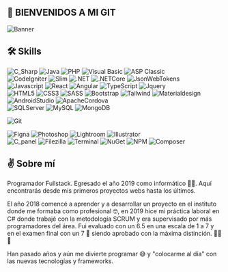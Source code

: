 ## 💪 BIENVENIDOS A MI GIT

![Banner](https://www.holapatrick.com/img/patatrick-banner5.png)

## 🛠 Skills
![C_Sharp](https://img.shields.io/badge/-C_Sharp-05122A?style=flat&logo=Sharp)
![Java](https://img.shields.io/badge/-Java-05122A?style=flat&logo=Java)
![PHP](https://img.shields.io/badge/-PHP-05122A?style=flat&logo=PHP)
![Visual Basic](https://img.shields.io/badge/-Visual_Basic-05122A?style=flat)
![ASP Classic](https://img.shields.io/badge/-ASP_Classic-05122A?style=flat)\
![CodeIgniter](https://img.shields.io/badge/-CodeIgniter-05122A?style=flat&logo=codeigniter)
![Slim](https://img.shields.io/badge/-SlimFramework-05122A?style=flat)
![.NET](https://img.shields.io/badge/-.NET-05122A?style=flat&logo=.NET)
![.NETCore](https://img.shields.io/badge/-.NET_Core-05122A?style=flat&logo=.NET)
![JsonWebTokens](https://img.shields.io/badge/-JWT-05122A?style=flat&logo=jsonwebtokens&logoColor=09F2E6)\
![Javascript](https://img.shields.io/badge/-Javascript-05122A?style=flat&logo=Javascript)
![React](https://img.shields.io/badge/-React-05122A?style=flat&logo=react)
![Angular](https://img.shields.io/badge/-Angular-05122A?style=flat&logo=Angular&logoColor=D6012E)
![TypeScript](https://img.shields.io/badge/-Typescript-05122A?style=flat&logo=Typescript)
![Jquery](https://img.shields.io/badge/-Jquery-05122A?style=flat&logo=Jquery&logoColor=196EB0)\
![HTML5](https://img.shields.io/badge/-HTML5-05122A?style=flat&logo=html5)
![CSS3](https://img.shields.io/badge/-CSS3-05122A?style=flat&logo=CSS3&logoColor=2D52E4)
![SASS](https://img.shields.io/badge/-SASS-05122A?style=flat&logo=sass)
![Bootstrap](https://img.shields.io/badge/-Bootstrap_v3,_v4,_v5-05122A?style=flat&logo=Bootstrap)
![Tailwind](https://img.shields.io/badge/-Tailwind-05122A?style=flat&logo=TailwindCss)
![Materialdesign](https://img.shields.io/badge/-Material_Design-05122A?style=flat&logo=Materialdesign)\
![AndroidStudio](https://img.shields.io/badge/-Android_Studio-05122A?style=flat&logo=androidstudio)
![ApacheCordova](https://img.shields.io/badge/-Apache_Cordova-05122A?style=flat&logo=apachecordova)\
![SQLServer](https://img.shields.io/badge/-SQLServer-05122A?style=flat&logo=amazonrds)
![MySQL](https://img.shields.io/badge/-MySQL-05122A?style=flat&logo=mysql)
![MongoDB](https://img.shields.io/badge/-MongoDB-05122A?style=flat&logo=mongodb)

![Git](https://img.shields.io/badge/-Git-05122A?style=flat&logo=git)

![Figna](https://img.shields.io/badge/-Figma-05122A?style=flat&logo=figma)
![Photoshop](https://img.shields.io/badge/-Photoshop-05122A?style=flat&logo=adobephotoshop)
![Lightroom](https://img.shields.io/badge/-Lightroom-05122A?style=flat&logo=adobelightroom)
![Illustrator](https://img.shields.io/badge/-Illustrator-05122A?style=flat&logo=adobeillustrator)\
![C_panel](https://img.shields.io/badge/-CPanel-05122A?style=flat&logo=cpanel)
![Filezilla](https://img.shields.io/badge/-Filezilla-05122A?style=flat&logo=filezilla&logoColor=B80808)
![Terminal](https://img.shields.io/badge/-Terminal-05122A?style=flat&logo=gnometerminal&logoColor=000)
![NuGet](https://img.shields.io/badge/-NuGet-05122A?style=flat&logo=nuget&logoColor=084F85)
![NPM](https://img.shields.io/badge/-npm-05122A?style=flat&logo=npm&logoColor=DD2C35)
![Composer](https://img.shields.io/badge/-Composer-05122A?style=flat&logo=composer)

## ✌️ Sobre mí
Programador Fullstack. Egresado el año 2019 como informático 👨‍🎓. Aquí encontrarás desde mis primeros proyectos webs hasta los últimos.

El año 2018 comencé a aprender y a desarrollar un proyecto en el instituto donde me formaba como profesional 🤓,
en 2019 hice mi práctica laboral en C# donde trabajé con la metodología SCRUM y era supervisado por más programadores del área.
Fui evaluado con un 6.5 en una escala de 1 a 7 y en el examen final con un 7 🤝 siendo aprobado con la máxima distinción. 🏅🏅🏅

Han pasado años y aún me divierte programar 😅 y "colocarme al día" con las nuevas tecnologías y frameworks.
